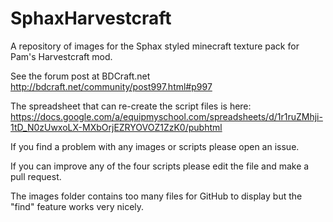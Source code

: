 # SphaxHarvestcraft
A repository of images for the Sphax styled minecraft texture pack for Pam's Harvestcraft mod. 

See the forum post at BDCraft.net
http://bdcraft.net/community/post997.html#p997

The spreadsheet that can re-create the script files is here:
https://docs.google.com/a/equipmyschool.com/spreadsheets/d/1r1ruZMhji-1tD_N0zUwxoLX-MXbOrjEZRYOVOZ1ZzK0/pubhtml

If you find a problem with any images or scripts please open an issue.

If you can improve any of the four scripts please edit the file and make a pull request.

The images folder contains too many files for GitHub to display but the "find" feature works very nicely.
